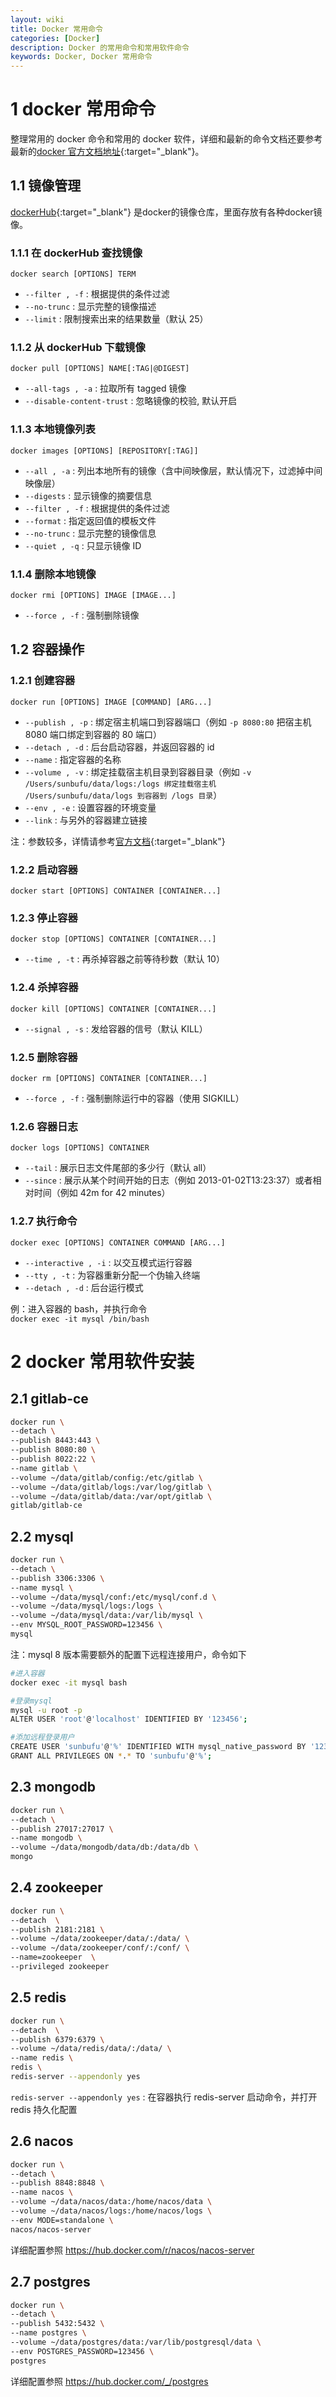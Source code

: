 ```yaml
---
layout: wiki
title: Docker 常用命令
categories: [Docker]
description: Docker 的常用命令和常用软件命令
keywords: Docker, Docker 常用命令
---
```


# 1 docker 常用命令

整理常用的 docker 命令和常用的 docker 软件，详细和最新的命令文档还要参考最新的[docker 官方文档地址](https://docs.docker.com/engine/reference/commandline/docker/){:target="_blank"}。

## 1.1 镜像管理

[dockerHub](https://hub.docker.com){:target="_blank"} 是docker的镜像仓库，里面存放有各种docker镜像。

### 1.1.1 在 dockerHub 查找镜像

```
docker search [OPTIONS] TERM
```

* `--filter , -f` : 根据提供的条件过滤
* `--no-trunc` : 显示完整的镜像描述
* `--limit` : 限制搜索出来的结果数量（默认 25）

### 1.1.2 从 dockerHub 下载镜像

```
docker pull [OPTIONS] NAME[:TAG|@DIGEST]
```

* `--all-tags , -a` : 拉取所有 tagged 镜像
* `--disable-content-trust` : 忽略镜像的校验, 默认开启

### 1.1.3 本地镜像列表

```
docker images [OPTIONS] [REPOSITORY[:TAG]]
```

* `--all , -a` : 列出本地所有的镜像（含中间映像层，默认情况下，过滤掉中间映像层）
* `--digests` : 显示镜像的摘要信息
* `--filter , -f` : 根据提供的条件过滤
* `--format` : 指定返回值的模板文件
* `--no-trunc` : 显示完整的镜像信息
* `--quiet , -q` : 只显示镜像 ID

### 1.1.4 删除本地镜像

```
docker rmi [OPTIONS] IMAGE [IMAGE...]
```
* `--force , -f` : 强制删除镜像

## 1.2 容器操作

### 1.2.1 创建容器

```
docker run [OPTIONS] IMAGE [COMMAND] [ARG...]
```

* `--publish , -p` : 绑定宿主机端口到容器端口（例如 `-p 8080:80` 把宿主机 8080 端口绑定到容器的 80 端口）
* `--detach , -d` : 后台启动容器，并返回容器的 id
* `--name` : 指定容器的名称
* `--volume , -v` : 绑定挂载宿主机目录到容器目录（例如 `-v /Users/sunbufu/data/logs:/logs 绑定挂载宿主机 /Users/sunbufu/data/logs 到容器到 /logs 目录`）
* `--env , -e` : 设置容器的环境变量
* `--link` : 与另外的容器建立链接

注：参数较多，详情请参考[官方文档](https://docs.docker.com/engine/reference/commandline/run/){:target="_blank"}

### 1.2.2 启动容器

```
docker start [OPTIONS] CONTAINER [CONTAINER...]
```

### 1.2.3 停止容器

```
docker stop [OPTIONS] CONTAINER [CONTAINER...]
```

* `--time , -t` : 再杀掉容器之前等待秒数（默认 10）

### 1.2.4 杀掉容器

```
docker kill [OPTIONS] CONTAINER [CONTAINER...]
```

* `--signal , -s` : 发给容器的信号（默认 KILL）

### 1.2.5 删除容器

```
docker rm [OPTIONS] CONTAINER [CONTAINER...]
```

* `--force , -f` : 强制删除运行中的容器（使用 SIGKILL）

### 1.2.6 容器日志

```
docker logs [OPTIONS] CONTAINER
```

* `--tail` : 展示日志文件尾部的多少行（默认 all）
* `--since` : 展示从某个时间开始的日志（例如 2013-01-02T13:23:37）或者相对时间（例如 42m for 42 minutes）

### 1.2.7 执行命令

```
docker exec [OPTIONS] CONTAINER COMMAND [ARG...]
```

* `--interactive , -i` : 以交互模式运行容器
* `--tty , -t` : 为容器重新分配一个伪输入终端
* `--detach , -d` : 后台运行模式

例：进入容器的 bash，并执行命令  
`docker exec -it mysql /bin/bash`

# 2 docker 常用软件安装

## 2.1 gitlab-ce

```bash
docker run \
--detach \
--publish 8443:443 \
--publish 8080:80 \
--publish 8022:22 \
--name gitlab \
--volume ~/data/gitlab/config:/etc/gitlab \
--volume ~/data/gitlab/logs:/var/log/gitlab \
--volume ~/data/gitlab/data:/var/opt/gitlab \
gitlab/gitlab-ce 
```

## 2.2 mysql
```bash
docker run \
--detach \
--publish 3306:3306 \
--name mysql \
--volume ~/data/mysql/conf:/etc/mysql/conf.d \
--volume ~/data/mysql/logs:/logs \
--volume ~/data/mysql/data:/var/lib/mysql \
--env MYSQL_ROOT_PASSWORD=123456 \
mysql
```
注：mysql 8 版本需要额外的配置下远程连接用户，命令如下

```bash
#进入容器
docker exec -it mysql bash

#登录mysql
mysql -u root -p
ALTER USER 'root'@'localhost' IDENTIFIED BY '123456';

#添加远程登录用户
CREATE USER 'sunbufu'@'%' IDENTIFIED WITH mysql_native_password BY '123456';
GRANT ALL PRIVILEGES ON *.* TO 'sunbufu'@'%';
```

## 2.3 mongodb

```bash
docker run \
--detach \
--publish 27017:27017 \
--name mongodb \
--volume ~/data/mongodb/data/db:/data/db \
mongo
```

## 2.4 zookeeper

```bash
docker run \
--detach  \
--publish 2181:2181 \
--volume ~/data/zookeeper/data/:/data/ \
--volume ~/data/zookeeper/conf/:/conf/ \
--name=zookeeper  \
--privileged zookeeper
```

## 2.5 redis
```bash
docker run \
--detach  \
--publish 6379:6379 \
--volume ~/data/redis/data/:/data/ \
--name redis \
redis \
redis-server --appendonly yes
```

`redis-server --appendonly yes` : 在容器执行 redis-server 启动命令，并打开 redis 持久化配置

## 2.6 nacos
```bash
docker run \
--detach \
--publish 8848:8848 \
--name nacos \
--volume ~/data/nacos/data:/home/nacos/data \
--volume ~/data/nacos/logs:/home/nacos/logs \
--env MODE=standalone \
nacos/nacos-server
```

详细配置参照 <https://hub.docker.com/r/nacos/nacos-server>

## 2.7 postgres
```bash
docker run \
--detach \
--publish 5432:5432 \
--name postgres \
--volume ~/data/postgres/data:/var/lib/postgresql/data \
--env POSTGRES_PASSWORD=123456 \
postgres
```

详细配置参照 <https://hub.docker.com/_/postgres>
